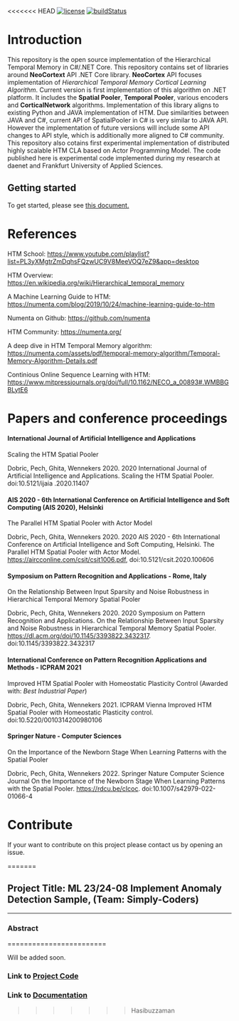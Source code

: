 <<<<<<< HEAD
[![license](https://img.shields.io/github/license/mashape/apistatus.svg?maxAge=2592000)](https://github.com/ddobric/htmdotnet/blob/master/LICENSE)
[![buildStatus](https://github.com/ddobric/neocortexapi/workflows/.NET%20Core/badge.svg)](https://github.com/ddobric/neocortexapi/actions?query=workflow%3A%22.NET+Core%22)

# Introduction
This repository is the open source implementation of the Hierarchical Temporal Memory in C#/.NET Core. This repository contains set of libraries around **NeoCortext** API .NET Core library. **NeoCortex** API focuses implementation of _Hierarchical Temporal Memory Cortical Learning Algorithm_. Current version is first implementation of this algorithm on .NET platform. It includes the **Spatial Pooler**, **Temporal Pooler**, various encoders and **CorticalNetwork**  algorithms. Implementation of this library aligns to existing Python and JAVA implementation of HTM. Due similarities between JAVA and C#, current API of SpatialPooler in C# is very similar to JAVA API. However the implementation of future versions will include some API changes to API style, which is additionally more aligned to C# community.
This repository also cotains first experimental implementation of distributed highly scalable HTM CLA based on Actor Programming Model.
The code published here is experimental code implemented during my research at daenet and Frankfurt University of Applied Sciences. 

## Getting started
To get started, please see <a href="https://github.com/ddobric/neocortexapi/blob/master/source/Documentation/gettingStarted.md">this document.</a>

# References

HTM School:
https://www.youtube.com/playlist?list=PL3yXMgtrZmDqhsFQzwUC9V8MeeVOQ7eZ9&app=desktop

HTM Overview:
https://en.wikipedia.org/wiki/Hierarchical_temporal_memory

A Machine Learning Guide to HTM:
https://numenta.com/blog/2019/10/24/machine-learning-guide-to-htm

Numenta on Github:
https://github.com/numenta

HTM Community:
https://numenta.org/

A deep dive in HTM Temporal Memory algorithm:
https://numenta.com/assets/pdf/temporal-memory-algorithm/Temporal-Memory-Algorithm-Details.pdf

Continious Online Sequence Learning with HTM:
https://www.mitpressjournals.org/doi/full/10.1162/NECO_a_00893#.WMBBGBLytE6

# Papers and conference proceedings

#### International Journal of Artificial Intelligence and Applications
Scaling the HTM Spatial Pooler

Dobric, Pech, Ghita, Wennekers 2020. 2020 International Journal of Artificial Intelligence and Applications. Scaling the HTM Spatial Pooler. doi:10.5121/ijaia .2020.11407

#### AIS 2020 - 6th International Conference on Artificial Intelligence and Soft Computing (AIS 2020), Helsinki
The Parallel HTM Spatial Pooler with Actor Model

Dobric, Pech, Ghita, Wennekers 2020. 2020 AIS 2020 - 6th International Conference on Artificial Intelligence and Soft Computing, Helsinki. The Parallel HTM Spatial Pooler with Actor Model. https://aircconline.com/csit/csit1006.pdf, doi:10.5121/csit.2020.100606

#### Symposium on Pattern Recognition and Applications - Rome, Italy
On the Relationship Between Input Sparsity and Noise Robustness in Hierarchical Temporal Memory Spatial Pooler 

Dobric, Pech, Ghita, Wennekers 2020. 2020 Symposium on Pattern Recognition and Applications. On the Relationship Between Input Sparsity and Noise Robustness in Hierarchical Temporal Memory Spatial Pooler. https://dl.acm.org/doi/10.1145/3393822.3432317. doi:10.1145/3393822.3432317

#### International Conference on Pattern Recognition Applications and Methods - ICPRAM 2021
Improved HTM Spatial Pooler with Homeostatic Plasticity Control (Awarded with: *Best Industrial Paper*)

Dobric, Pech, Ghita, Wennekers 2021. ICPRAM Vienna Improved HTM Spatial Pooler with Homeostatic Plasticity control. doi:10.5220/0010314200980106

#### Springer Nature - Computer Sciences
On the Importance of the Newborn Stage When Learning Patterns with the Spatial Pooler

Dobric, Pech, Ghita, Wennekers 2022. Springer Nature Computer Science Journal
On the Importance of the Newborn Stage When Learning Patterns with the Spatial Pooler. https://rdcu.be/cIcoc. doi:10.1007/s42979-022-01066-4

# Contribute
If your want to contribute on this project please contact us by opening an issue. 


=======
## Project Title: ML 23/24-08 Implement Anomaly Detection Sample, (Team: Simply-Coders)
----------------------------------------------------------------------------

### Abstract
========================

Will be added soon.

### Link to [Project Code]()

### Link to [Documentation]()
>>>>>>> Hasibuzzaman
